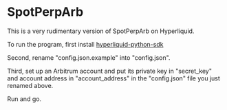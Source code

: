 # SpotPerpArb

This is a very rudimentary version of SpotPerpArb on Hyperliquid.

To run the program, first install [hyperliquid-python-sdk](https://github.com/hyperliquid-dex/hyperliquid-python-sdk/)

Second, rename "config.json.example" into "config.json".

Third, set up an Arbitrum account and put its private key in "secret_key" and account address in "account_address" in the "config.json" file you just renamed above.

Run and go.
